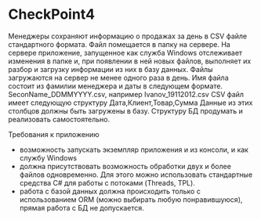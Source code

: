 # CheckPoint4
Менеджеры сохраняют информацию о продажах за день в CSV файле стандартного формата.
 Файл помещается в папку на сервере. 
На сервере приложение, запущенное как служба Windows отслеживает изменения в папке и, при появлении в ней новых файлов, 
выполняет их разбор и загрузку информации из них в базу данных. Файлы загружаются на сервер не менее одного раза в день.
 Имя файла состоит из фамилии менеджера и даты в следующем формате.
SeconName_DDMMYYYY.csv, например Ivanov_19112012.csv
CSV файл имеет следующую структуру
Дата,Клиент,Товар,Сумма
Данные из этих столбцов должны быть загружены в базу. Структуру БД продумать и реализовать самостоятельно. 

Требования к приложению
- возможность запускать экземпляр приложения и из консоли, и как службу Windows
- должна присутствовать возможность обработки двух и более файлов одновременно. 
Для этого можно использовать стандартные средства C# для работы с потоками (Threads, TPL).
- работа с базой данных должна происходить только с использованием ORM (можно выбирать любую понравившуюся), прямая работа с БД не допускается.

